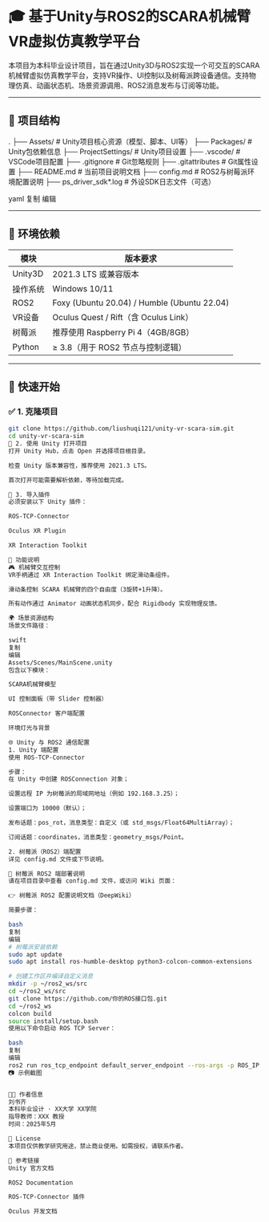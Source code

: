 # 🎓 基于Unity与ROS2的SCARA机械臂VR虚拟仿真教学平台

本项目为本科毕业设计项目，旨在通过Unity3D与ROS2实现一个可交互的SCARA机械臂虚拟仿真教学平台，支持VR操作、UI控制以及树莓派跨设备通信。支持物理仿真、动画状态机、场景资源调用、ROS2消息发布与订阅等功能。

---

## 📁 项目结构

.
├── Assets/ # Unity项目核心资源（模型、脚本、UI等）
├── Packages/ # Unity包依赖信息
├── ProjectSettings/ # Unity项目设置
├── .vscode/ # VSCode项目配置
├── .gitignore # Git忽略规则
├── .gitattributes # Git属性设置
├── README.md # 当前项目说明文档
├── config.md # ROS2与树莓派环境配置说明
├── ps_driver_sdk*.log # 外设SDK日志文件（可选）

yaml
复制
编辑

---

## 🧰 环境依赖

| 模块         | 版本要求              |
|--------------|------------------------|
| Unity3D      | 2021.3 LTS 或兼容版本 |
| 操作系统     | Windows 10/11          |
| ROS2         | Foxy (Ubuntu 20.04) / Humble (Ubuntu 22.04) |
| VR设备       | Oculus Quest / Rift（含 Oculus Link） |
| 树莓派       | 推荐使用 Raspberry Pi 4（4GB/8GB） |
| Python       | ≥ 3.8（用于 ROS2 节点与控制逻辑） |

---

## 🚀 快速开始

### ✅ 1. 克隆项目

```bash
git clone https://github.com/liushuqi121/unity-vr-scara-sim.git
cd unity-vr-scara-sim
🧩 2. 使用 Unity 打开项目
打开 Unity Hub，点击 Open 并选择项目根目录。

检查 Unity 版本兼容性，推荐使用 2021.3 LTS。

首次打开可能需要解析依赖，等待加载完成。

🔌 3. 导入插件
必须安装以下 Unity 插件：

ROS-TCP-Connector

Oculus XR Plugin

XR Interaction Toolkit

🧠 功能说明
🎮 机械臂交互控制
VR手柄通过 XR Interaction Toolkit 绑定滑动条组件。

滑动条控制 SCARA 机械臂的四个自由度（3旋转+1升降）。

所有动作通过 Animator 动画状态机同步，配合 Rigidbody 实现物理反馈。

🌍 场景资源结构
场景文件路径：

swift
复制
编辑
Assets/Scenes/MainScene.unity
包含以下模块：

SCARA机械臂模型

UI 控制面板（带 Slider 控制器）

ROSConnector 客户端配置

环境灯光与背景

🌐 Unity 与 ROS2 通信配置
1. Unity 端配置
使用 ROS-TCP-Connector

步骤：
在 Unity 中创建 ROSConnection 对象；

设置远程 IP 为树莓派的局域网地址（例如 192.168.3.25）；

设置端口为 10000（默认）；

发布话题：pos_rot，消息类型：自定义（或 std_msgs/Float64MultiArray）；

订阅话题：coordinates，消息类型：geometry_msgs/Point。

2. 树莓派（ROS2）端配置
详见 config.md 文件或下节说明。

🤖 树莓派 ROS2 端部署说明
请在项目目录中查看 config.md 文件，或访问 Wiki 页面：

👉 树莓派 ROS2 配置说明文档（DeepWiki）

简要步骤：

bash
复制
编辑
# 树莓派安装依赖
sudo apt update
sudo apt install ros-humble-desktop python3-colcon-common-extensions

# 创建工作区并编译自定义消息
mkdir -p ~/ros2_ws/src
cd ~/ros2_ws/src
git clone https://github.com/你的ROS接口包.git
cd ~/ros2_ws
colcon build
source install/setup.bash
使用以下命令启动 ROS TCP Server：

bash
复制
编辑
ros2 run ros_tcp_endpoint default_server_endpoint --ros-args -p ROS_IP:=192.168.3.25
📷 示例截图


🧑‍🎓 作者信息
刘书齐
本科毕业设计 · XX大学 XX学院
指导教师：XXX 教授
时间：2025年5月

📜 License
本项目仅供教学研究用途，禁止商业使用。如需授权，请联系作者。

🔗 参考链接
Unity 官方文档

ROS2 Documentation

ROS-TCP-Connector 插件

Oculus 开发文档
